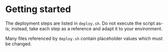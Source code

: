 # Getting started

The deployment steps are listed in `deploy.sh`. Do not execute the script as-is; instead, take each step as a reference and adapt it to your environment.

Many files referenced by `deploy.sh` contain placeholder values which must be changed.
